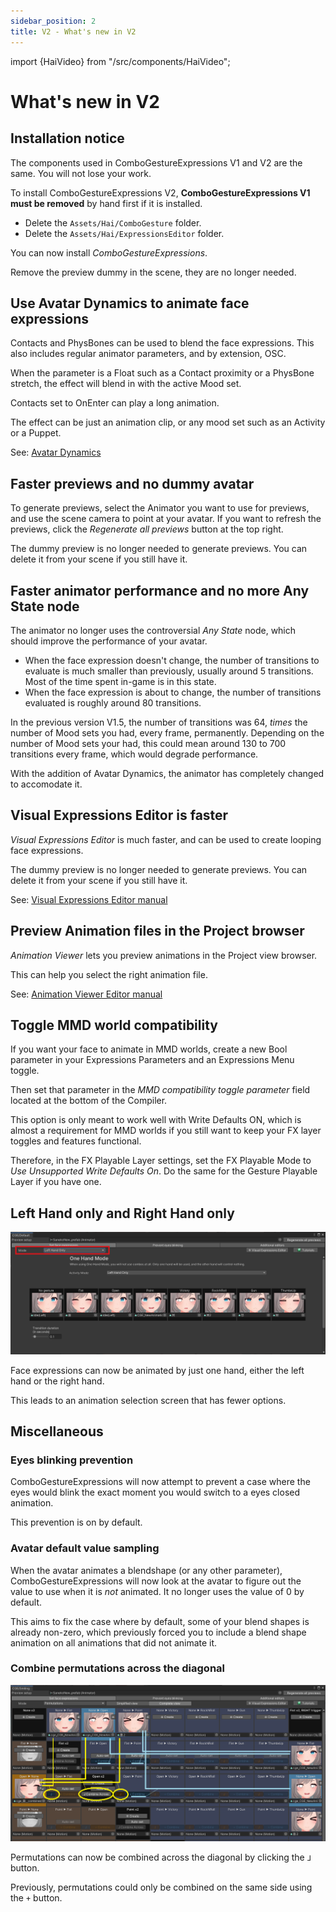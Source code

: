 ```yaml
---
sidebar_position: 2
title: V2 - What's new in V2
---
```

import {HaiVideo} from "/src/components/HaiVideo";

# What's new in V2

<HaiVideo src="./videos/cge2-rc-github.mp4"></HaiVideo>

## Installation notice

The components used in ComboGestureExpressions V1 and V2 are the same. You will not lose your work.

To install ComboGestureExpressions V2, **ComboGestureExpressions V1 must be removed** by hand first if it is installed.
- Delete the `Assets/Hai/ComboGesture` folder.
- Delete the `Assets/Hai/ExpressionsEditor` folder.

You can now install *ComboGestureExpressions*.

Remove the preview dummy in the scene, they are no longer needed.

## Use Avatar Dynamics to animate face expressions

<HaiVideo src="./videos/whats-new/sx_2022-05-05_00-35-37_7ZOm4a8Apl.mp4"></HaiVideo>

Contacts and PhysBones can be used to blend the face expressions. This also includes regular animator parameters, and by extension, OSC.

When the parameter is a Float such as a Contact proximity or a PhysBone stretch, the effect will blend in with the active Mood set.

Contacts set to OnEnter can play a long animation.

The effect can be just an animation clip, or any mood set such as an Activity or a Puppet.

See: [Avatar Dynamics](./reference#add-some-dynamics-using-physbones-contacts-osc-and-other-avatars-30-parameters)

## Faster previews and no dummy avatar

<HaiVideo src="./videos/whats-new/sx_2022-05-05_00-28-22_5MitL6ye9s.mp4"></HaiVideo>

To generate previews, select the Animator you want to use for previews, and use the scene camera to point at your avatar.
If you want to refresh the previews, click the *Regenerate all previews* button at the top right.

The dummy preview is no longer needed to generate previews. You can delete it from your scene if you still have it.

## Faster animator performance and no more Any State node

<HaiVideo src="./videos/whats-new/sx_2022-05-06_03-31-39_fOYJqri0NW.mp4"></HaiVideo>

The animator no longer uses the controversial *Any State* node, which should improve the performance of your avatar.

- When the face expression doesn't change, the number of transitions to evaluate is much smaller than previously, usually around 5 transitions. Most of the time spent in-game is in this state.
- When the face expression is about to change, the number of transitions evaluated is roughly around 80 transitions.

In the previous version V1.5, the number of transitions was 64, *times* the number of Mood sets you had, every frame, permanently.
Depending on the number of Mood sets your had, this could mean around 130 to 700 transitions every frame, which would degrade performance.

With the addition of Avatar Dynamics, the animator has completely changed to accomodate it.

## Visual Expressions Editor is faster

<HaiVideo src="./videos/sx_2022-05-04_16-51-53_07ZREXTDvt.mp4"></HaiVideo>

*Visual Expressions Editor* is much faster, and can be used to create looping face expressions.

The dummy preview is no longer needed to generate previews. You can delete it from your scene if you still have it.

See: [Visual Expressions Editor manual](https://hai-vr.notion.site/Visual-Expressions-Editor-262f0ba4cfe24ba38278d99939a2a018)

## Preview Animation files in the Project browser

<HaiVideo src="./videos/sx_2022-05-04_16-15-03_FyjXwkdmJA.mp4"></HaiVideo>

*Animation Viewer* lets you preview animations in the Project view browser.

This can help you select the right animation file.

See: [Animation Viewer Editor manual](https://hai-vr.notion.site/Animation-Viewer-2a4bc319631c44d383174bd140722e38)

## Toggle MMD world compatibility

If you want your face to animate in MMD worlds, create a new Bool parameter in your Expressions Parameters and an Expressions Menu toggle.

Then set that parameter in the *MMD compatibility toggle parameter* field located at the bottom of the Compiler.

This option is only meant to work well with Write Defaults ON, which is almost a requirement for MMD worlds
if you still want to keep your FX layer toggles and features functional.

Therefore, in the FX Playable Layer settings, set the FX Playable Mode to *Use Unsupported Write Defaults On*. Do the same for the Gesture Playable Layer if you have one.

## Left Hand only and Right Hand only

![image](/unsorted_ghc/166838175-05f897f5-e7fe-440a-a7a0-fb2d12f479b0.png)

Face expressions can now be animated by just one hand, either the left hand or the right hand.

This leads to an animation selection screen that has fewer options.

## Miscellaneous

### Eyes blinking prevention

ComboGestureExpressions will now attempt to prevent a case where the eyes would blink the exact moment you would switch to a eyes closed animation.

This prevention is on by default.

### Avatar default value sampling

When the avatar animates a blendshape (or any other parameter), ComboGestureExpressions will now look at the avatar to figure out the value to use when it is *not* animated.
It no longer uses the value of 0 by default.

This aims to fix the case where by default, some of your blend shapes is already non-zero, which previously forced you to include a blend shape animation on all animations that did not animate it.

### Combine permutations across the diagonal

![image](/unsorted_ghc/166838743-b62fd287-8f2e-480d-8c76-99d41392a008.png)

Permutations can now be combined across the diagonal by clicking the `⅃` button.

Previously, permutations could only be combined on the same side using the `+` button.
